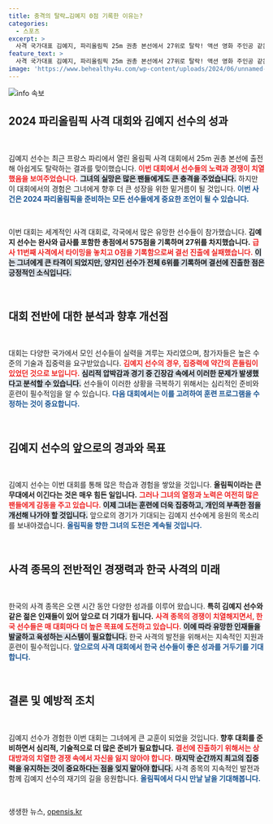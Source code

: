 ```yaml
---
title: 충격의 탈락…김예지 0점 기록한 이유는?
categories:
  - 스포츠
excerpt: >
  사격 국가대표 김예지, 파리올림픽 25m 권총 본선에서 27위로 탈락! 액션 영화 주인공 같은 모습 뒤에 숨겨진 아쉬운 순간과 함께, 동료 양지인의 결선 진출 소식까지 전해진다. 클릭하고 더 많은 이야기를 확인하세요!
feature_text: >
  사격 국가대표 김예지, 파리올림픽 25m 권총 본선에서 27위로 탈락! 액션 영화 주인공 같은 모습 뒤에 숨겨진 아쉬운 순간과 함께, 동료 양지인의 결선 진출 소식까지 전해진다. 클릭하고 더 많은 이야기를 확인하세요!
image: 'https://www.behealthy4u.com/wp-content/uploads/2024/06/unnamed-file.png'
---
```


<p><img src="https://www.behealthy4u.com/wp-content/uploads/2024/06/unnamed-file.png" alt="info 속보" /></p>

<h2 data-ke-size="size26">2024 파리올림픽 사격 대회와 김예지 선수의 성과</h2>

<p data-ke-size="size16">&nbsp;</p>

<p>김예지 선수는 최근 프랑스 파리에서 열린 올림픽 사격 대회에서 25m 권총 본선에 출전해 아쉽게도 탈락하는 결과를 맞이했습니다. <b><span style="color: #ee2323;">이번 대회에서 선수들의 노력과 경쟁이 치열했음을 보여주었습니다.</span></b> <b><span style="background-color: #21538527;">그녀의 실망은 많은 팬들에게도 큰 충격을 주었습니다.</span></b> 하지만 이 대회에서의 경험은 그녀에게 향후 더 큰 성장을 위한 밑거름이 될 것입니다. <b><span style="color: #1a5490;">이번 사건은 2024 파리올림픽을 준비하는 모든 선수들에게 중요한 조언이 될 수 있습니다.</span></b> </p>

<p data-ke-size="size16">&nbsp;</p>

<p>이번 대회는 세계적인 사격 대회로, 각국에서 많은 유망한 선수들이 참가했습니다. <b>김예지 선수는 완사와 급사를 포함한 총점에서 575점을 기록하며 27위를 차지했습니다.</b> <b><span style="color: #ee2323;">급사 11번째 사격에서 타이밍을 놓치고 0점을 기록함으로써 결선 진출에 실패했습니다.</span></b> <b><span style="background-color: #21538527;">이는 그녀에게 큰 타격이 되었지만, 양지인 선수가 전체 6위를 기록하며 결선에 진출한 점은 긍정적인 소식입니다.</span></b></p>

<p data-ke-size="size16">&nbsp;</p>

<h2 data-ke-size="size26">대회 전반에 대한 분석과 향후 개선점</h2>

<p data-ke-size="size16">&nbsp;</p>

<p>대회는 다양한 국가에서 모인 선수들이 실력을 겨루는 자리였으며, 참가자들은 높은 수준의 기술과 집중력을 요구받았습니다. <b><span style="color: #ee2323;">김예지 선수의 경우, 집중력에 약간의 흔들림이 있었던 것으로 보입니다.</span></b> <b><span style="background-color: #21538527;">심리적 압박감과 경기 중 긴장감 속에서 이러한 문제가 발생했다고 분석할 수 있습니다.</span></b> 선수들이 이러한 상황을 극복하기 위해서는 심리적인 준비와 훈련이 필수적임을 알 수 있습니다. <b><span style="color: #1a5490;">다음 대회에서는 이를 고려하여 훈련 프로그램을 수정하는 것이 중요합니다.</span></b> </p>

<p data-ke-size="size16">&nbsp;</p>

<h2 data-ke-size="size26">김예지 선수의 앞으로의 경과와 목표</h2>

<p data-ke-size="size16">&nbsp;</p>

<p>김예지 선수는 이번 대회를 통해 많은 학습과 경험을 쌓았을 것입니다. <b>올림픽이라는 큰 무대에서 이긴다는 것은 매우 힘든 일입니다.</b> <b><span style="color: #ee2323;">그러나 그녀의 열정과 노력은 여전히 많은 팬들에게 감동을 주고 있습니다.</span></b> <b><span style="background-color: #21538527;">이제 그녀는 훈련에 더욱 집중하고, 개인의 부족한 점을 개선해 나가야 할 것입니다.</span></b> 앞으로의 경기가 기대되는 김예지 선수에게 응원의 목소리를 보내야겠습니다. <b><span style="color: #1a5490;">올림픽을 향한 그녀의 도전은 계속될 것입니다.</span></b> </p>

<p data-ke-size="size16">&nbsp;</p>

<h2 data-ke-size="size26">사격 종목의 전반적인 경쟁력과 한국 사격의 미래</h2>

<p data-ke-size="size16">&nbsp;</p>

<p>한국의 사격 종목은 오랜 시간 동안 다양한 성과를 이루어 왔습니다. <b>특히 김예지 선수와 같은 젊은 인재들이 있어 앞으로 더 기대가 됩니다.</b> <b><span style="color: #ee2323;">사격 종목의 경쟁이 치열해지면서, 한국 선수들은 매 대회마다 더 높은 목표에 도전하고 있습니다.</span></b> <b><span style="background-color: #21538527;">이에 따라 유망한 인재들을 발굴하고 육성하는 시스템이 필요합니다.</span></b> 한국 사격의 발전을 위해서는 지속적인 지원과 훈련이 필수적입니다. <b><span style="color: #1a5490;">앞으로의 사격 대회에서 한국 선수들이 좋은 성과를 거두기를 기대합니다.</span></b> </p>

<p data-ke-size="size16">&nbsp;</p>

<h2 data-ke-size="size26">결론 및 예방적 조치</h2>

<p data-ke-size="size16">&nbsp;</p>

<p>김예지 선수가 경험한 이번 대회는 그녀에게 큰 교훈이 되었을 것입니다. <b>향후 대회를 준비하면서 심리적, 기술적으로 더 많은 준비가 필요합니다.</b> <b><span style="color: #ee2323;">결선에 진출하기 위해서는 상대방과의 치열한 경쟁 속에서 자신을 잃지 않아야 합니다.</span></b> <b><span style="background-color: #21538527;">마지막 순간까지 최고의 집중력을 유지하는 것이 중요하다는 점을 잊지 말아야 합니다.</span></b> 사격 종목의 지속적인 발전과 함께 김예지 선수의 재기의 길을 응원합니다. <b><span style="color: #1a5490;">올림픽에서 다시 만날 날을 기대해봅니다.</span></b> </p>

<p data-ke-size="size16">&nbsp;</p>
생생한 뉴스, <a href="https://opensis.kr" rel="dofollow">opensis.kr</a>


